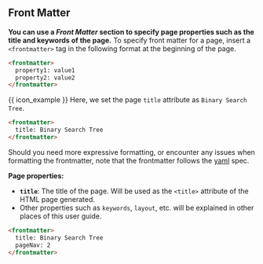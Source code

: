 ## Front Matter

**You can use a _Front Matter_ section to specify page properties such as the title and keywords of the page.** To specify front matter for a page, insert a `<frontmatter>` tag in the following format at the beginning of the page.

```html
<frontmatter>
  property1: value1
  property2: value2
</frontmatter>
```
<div class="indented">

{{ icon_example }} Here, we set the page `title` attribute as `Binary Search Tree`.
```html
<frontmatter>
  title: Binary Search Tree
</frontmatter>
```
</div>

<box type="warning" seamless>

Should you need more expressive formatting, or encounter any issues when formatting the frontmatter, note that the frontmatter follows the [yaml](https://yaml.org/refcard.html) spec.
</box>

**Page properties:**

* **`title`**: The title of the page. Will be used as the `<title>` attribute of the HTML page generated.
* Other properties such as `keywords`, `layout`, etc. will be explained in other places of this user guide.

<include src="../siteJsonFile.md#page-property-overriding" />

<div id="short" class="d-none">

```html
<frontmatter>
  title: Binary Search Tree
  pageNav: 2
</frontmatter>
```
</div>
